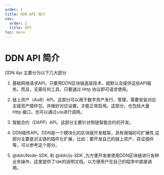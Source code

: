 ```yaml
---
order: 1
title: DDN API 简介
nav:
  order: 2
  title: API
toc: menu
---
```


# DDN API 简介
DDN Api 主要分为以下几大部分

1. 基础网络请求API。只要用DDN区块链底层技术，就默认会提供这些API服务。而且，无需任何工具，只要通过 Http 协议即可请求使用。

2. 链上资产（AoB）API。这部分可以用于数字资产发行、管理，需要安装对应主链资产插件包，并做好对应设置，才能正常启用。这部分，也包括大量 Http 接口，也可以通过`sdk`进行调用。

3. 智能合约（DAPP）API。这部分主要针对侧链智能合约的开发。

4. DDN插件API。DDN是一个模块化的区块链开发框架，具有很强的可扩展性,这部分主要是对主链的插件化扩展，比如：要开发自己的链上资产、存证插件等，可以参考这个部分。

5. @ddn/Node-SDK, 和 @ddn/js-SDK ,为方便开发者使用DDN区块链进行各种业务操作，这里提供了`SDK`的说明文档，以方便用户在自己的程序中直接调用。
